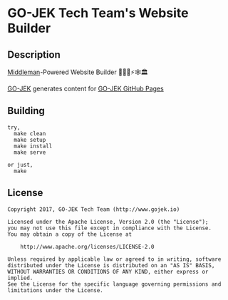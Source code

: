 # GO-JEK Tech Team's Website Builder

## Description

[Middleman](https://middlemanapp.com/)-Powered Website Builder 👨🏻‍🏭⚡🕸🏛

[GO-JEK](https://github.com/gojek/gojek) generates content for 
[GO-JEK GitHub Pages](https://github.com/gojek/gojek.github.io) 

## Building

```
try,
  make clean
  make setup
  make install
  make serve

or just,
  make
```

## License

```
Copyright 2017, GO-JEK Tech Team (http://www.gojek.io)

Licensed under the Apache License, Version 2.0 (the "License");
you may not use this file except in compliance with the License.
You may obtain a copy of the License at

    http://www.apache.org/licenses/LICENSE-2.0

Unless required by applicable law or agreed to in writing, software
distributed under the License is distributed on an "AS IS" BASIS,
WITHOUT WARRANTIES OR CONDITIONS OF ANY KIND, either express or implied.
See the License for the specific language governing permissions and
limitations under the License.
```
